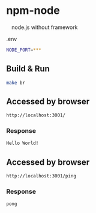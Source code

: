 # npm-node
&emsp;node.js without framework

.env
~~~bash
NODE_PORT=***
~~~

## Build & Run
```bash
make br
```

## Accessed by browser
~~~bash
http://localhost:3001/
~~~

### Response
~~~bash
Hello World!
~~~

## Accessed by browser
~~~bash
http://localhost:3001/ping
~~~

### Response
~~~bash
pong
~~~
